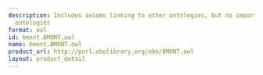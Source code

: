 ```yaml
---
description: Includes axioms linking to other ontologies, but no imports of those
  ontologies
format: owl
id: bmont.BMONT.owl
name: bmont.BMONT.owl
product_url: http://purl.obolibrary.org/obo/BMONT.owl
layout: product_detail
---
```

